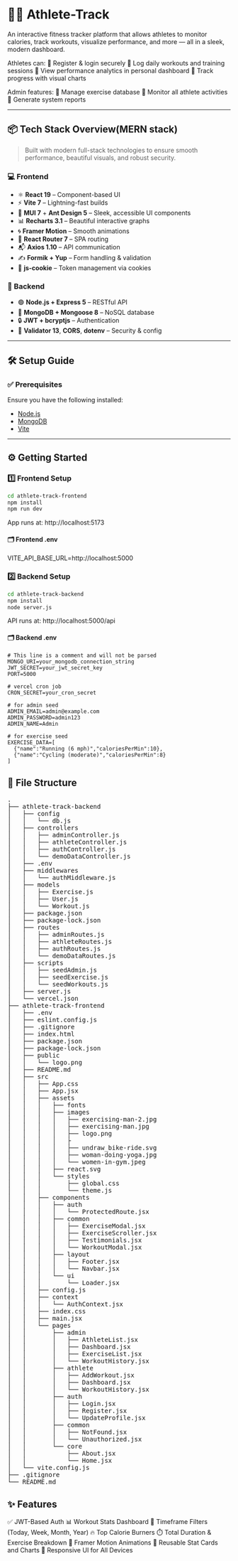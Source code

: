 # 🏃‍♂️ Athlete-Track

An interactive fitness tracker platform that allows athletes to monitor calories, track workouts, visualize performance, and more — all in a sleek, modern dashboard.

Athletes can:
🔹 Register & login securely
🔹 Log daily workouts and training sessions
🔹 View performance analytics in personal dashboard
🔹 Track progress with visual charts

Admin features:
🔹 Manage exercise database
🔹 Monitor all athlete activities
🔹 Generate system reports

---

## 📦 Tech Stack Overview(MERN stack)

> Built with modern full-stack technologies to ensure smooth performance, beautiful visuals, and robust security.

### 💻 Frontend
- ⚛️ **React 19** – Component-based UI
- ⚡ **Vite 7** – Lightning-fast builds
- 🎨 **MUI 7** + **Ant Design 5** – Sleek, accessible UI components
- 📊 **Recharts 3.1** – Beautiful interactive graphs
- 🌀 **Framer Motion** – Smooth animations
- 🧭 **React Router 7** – SPA routing
- 📬 **Axios 1.10** – API communication
- ✍️ **Formik + Yup** – Form handling & validation
- 🔐 **js-cookie** – Token management via cookies

### 🔧 Backend
- 🟢 **Node.js + Express 5** – RESTful API
- 🍃 **MongoDB + Mongoose 8** – NoSQL database
- 🔒 **JWT + bcryptjs** – Authentication
- 🧪 **Validator 13**, **CORS**, **dotenv** – Security & config

---

## 🛠️ Setup Guide

### ✅ Prerequisites
Ensure you have the following installed:
- [Node.js](https://nodejs.org/)
- [MongoDB](https://www.mongodb.com/)
- [Vite](https://vitejs.dev/)

---

## ⚙️ Getting Started

### 1️⃣ Frontend Setup

```bash
cd athlete-track-frontend
npm install
npm run dev
```

App runs at: http://localhost:5173

#### 🗂️ Frontend .env
VITE_API_BASE_URL=http://localhost:5000


### 2️⃣ Backend Setup

```bash
cd athlete-track-backend
npm install
node server.js
```

API runs at: http://localhost:5000/api

#### 🗂️ Backend .env
```env
# This line is a comment and will not be parsed
MONGO_URI=your_mongodb_connection_string
JWT_SECRET=your_jwt_secret_key
PORT=5000

# vercel cron job
CRON_SECRET=your_cron_secret

# for admin seed
ADMIN_EMAIL=admin@example.com
ADMIN_PASSWORD=admin123
ADMIN_NAME=Admin

# for exercise seed
EXERCISE_DATA=[
  {"name":"Running (6 mph)","caloriesPerMin":10},
  {"name":"Cycling (moderate)","caloriesPerMin":8}
]
```


## 📁 File Structure

<pre>
.
├── athlete-track-backend
│   ├── config
│   │   └── db.js
│   ├── controllers
│   │   ├── adminController.js
│   │   ├── athleteController.js
│   │   ├── authController.js
│   │   └── demoDataController.js
│   ├── .env
│   ├── middlewares
│   │   └── authMiddleware.js
│   ├── models
│   │   ├── Exercise.js
│   │   ├── User.js
│   │   └── Workout.js
│   ├── package.json
│   ├── package-lock.json
│   ├── routes
│   │   ├── adminRoutes.js
│   │   ├── athleteRoutes.js
│   │   ├── authRoutes.js
│   │   └── demoDataRoutes.js
│   ├── scripts
│   │   ├── seedAdmin.js
│   │   ├── seedExercise.js
│   │   └── seedWorkouts.js
│   ├── server.js
│   └── vercel.json
├── athlete-track-frontend
│   ├── .env
│   ├── eslint.config.js
│   ├── .gitignore
│   ├── index.html
│   ├── package.json
│   ├── package-lock.json
│   ├── public
│   │   └── logo.png
│   ├── README.md
│   ├── src
│   │   ├── App.css
│   │   ├── App.jsx
│   │   ├── assets
│   │   │   ├── fonts
│   │   │   ├── images
│   │   │   │   ├── exercising-man-2.jpg
│   │   │   │   ├── exercising-man.jpg
│   │   │   │   ├── logo.png
│   │   │   │   ├
│   │   │   │   ├── undraw_bike-ride.svg
│   │   │   │   ├── woman-doing-yoga.jpg
│   │   │   │   └── women-in-gym.jpeg
│   │   │   ├── react.svg
│   │   │   └── styles
│   │   │       ├── global.css
│   │   │       └── theme.js
│   │   ├── components
│   │   │   ├── auth
│   │   │   │   └── ProtectedRoute.jsx
│   │   │   ├── common
│   │   │   │   ├── ExerciseModal.jsx
│   │   │   │   ├── ExerciseScroller.jsx
│   │   │   │   ├── Testimonials.jsx
│   │   │   │   └── WorkoutModal.jsx
│   │   │   ├── layout
│   │   │   │   ├── Footer.jsx
│   │   │   │   └── Navbar.jsx
│   │   │   └── ui
│   │   │       └── Loader.jsx
│   │   ├── config.js
│   │   ├── context
│   │   │   └── AuthContext.jsx
│   │   ├── index.css
│   │   ├── main.jsx
│   │   └── pages
│   │       ├── admin
│   │       │   ├── AthleteList.jsx
│   │       │   ├── Dashboard.jsx
│   │       │   ├── ExerciseList.jsx
│   │       │   └── WorkoutHistory.jsx
│   │       ├── athlete
│   │       │   ├── AddWorkout.jsx
│   │       │   ├── Dashboard.jsx
│   │       │   └── WorkoutHistory.jsx
│   │       ├── auth
│   │       │   ├── Login.jsx
│   │       │   ├── Register.jsx
│   │       │   └── UpdateProfile.jsx
│   │       ├── common
│   │       │   ├── NotFound.jsx
│   │       │   └── Unauthorized.jsx
│   │       └── core
│   │           ├── About.jsx
│   │           └── Home.jsx
│   └── vite.config.js
├── .gitignore
└── README.md
</pre>


## ✨ Features
✅ JWT-Based Auth
📊 Workout Stats Dashboard
📆 Timeframe Filters (Today, Week, Month, Year)
🔥 Top Calorie Burners
⏱️ Total Duration & Exercise Breakdown
🧠 Framer Motion Animations
🔄 Reusable Stat Cards and Charts
📱 Responsive UI for All Devices
